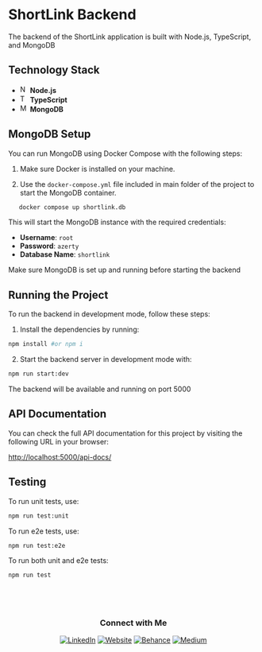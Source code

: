 # ShortLink Backend

The backend of the ShortLink application is built with Node.js, TypeScript, and MongoDB

## Technology Stack

- <img src="https://cdn.simpleicons.org/nodedotjs" alt="Node.js" width="16" height="16"> **Node.js**
- <img src="https://cdn.simpleicons.org/typescript" alt="TypeScript" width="16" height="16"> **TypeScript**
- <img src="https://cdn.simpleicons.org/mongodb" alt="MongoDB" width="16" height="16"> **MongoDB**

## MongoDB Setup

You can run MongoDB using Docker Compose with the following steps:

1. Make sure Docker is installed on your machine.

2. Use the `docker-compose.yml` file included in main folder of the project to start the MongoDB container.

```bash
   docker compose up shortlink.db
```

This will start the MongoDB instance with the required credentials:

- **Username**: `root`
- **Password**: `azerty`
- **Database Name**: `shortlink`

Make sure MongoDB is set up and running before starting the backend

## Running the Project

To run the backend in development mode, follow these steps:

1. Install the dependencies by running:

```bash
npm install #or npm i
```

2. Start the backend server in development mode with:

```bash
npm run start:dev
```

The backend will be available and running on port 5000

## API Documentation

You can check the full API documentation for this project by visiting the following URL in your browser:

[http://localhost:5000/api-docs/](http://localhost:5000/api-docs/)

## Testing

To run unit tests, use:

```bash
npm run test:unit
```

To run e2e tests, use:

```bash
npm run test:e2e
```

To run both unit and e2e tests:

```bash
npm run test
```

## <br>

<div align="center">

### Connect with Me

[![LinkedIn](https://img.shields.io/badge/LinkedIn-iheb%20mejri-blue?logo=linkedin&logoColor=white)](https://www.linkedin.com/in/iheb-mejri)
[![Website](https://img.shields.io/badge/Website-ihebmejri.com-blue?logo=google-chrome&logoColor=white)](https://www.ihebmejri.com/)
[![Behance](https://img.shields.io/badge/Behance-Mejri--iheb-blue?logo=behance&logoColor=white)](https://www.behance.net/Mejri-iheb)
[![Medium](https://img.shields.io/badge/Medium-@iheb--mejri-black?logo=medium&logoColor=white)](https://medium.com/@iheb-mejri)

</div>
